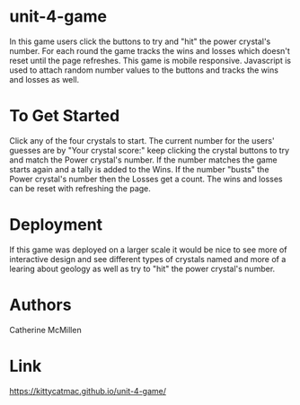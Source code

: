 # unit-4-game
In this game users click the buttons to try and "hit" the power crystal's number. For each round the game tracks the wins and losses which doesn't reset until the page refreshes. This game is mobile responsive. Javascript is used to attach random number values to the buttons and tracks the wins and losses as well.

# To Get Started
Click any of the four crystals to start. The current number for the users' guesses are by "Your crystal score:" keep clicking the crystal buttons to try and match the Power crystal's number. If the number matches the game starts again and a tally is added to the Wins. If the number "busts" the Power crystal's number then the Losses get a count. The wins and losses can be reset with refreshing the page.

# Deployment
If this game was deployed on a larger scale it would be nice to see more of interactive design and see different types of crystals named and more of a learing about geology as well as try to "hit" the power crystal's number.

# Authors
Catherine McMillen

# Link
https://kittycatmac.github.io/unit-4-game/
